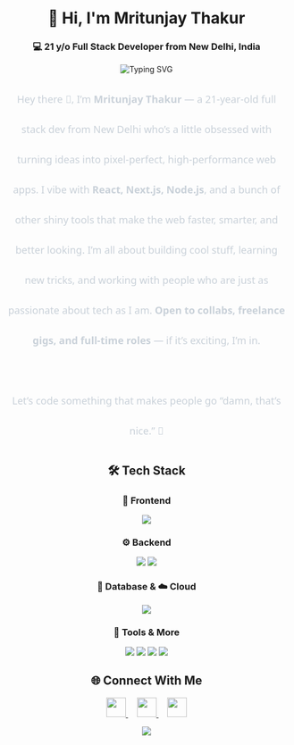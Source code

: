 <h1 align="center">👋 Hi, I'm Mritunjay Thakur</h1> <h3 align="center">💻 21 y/o Full Stack Developer from New Delhi, India</h3><p align="center"> <img src="https://readme-typing-svg.demolab.com?font=Fira+Code&size=22&duration=2800&pause=800&color=4D8CF5&center=true&vCenter=true&width=550&lines=Let's+build+something+great+together" alt="Typing SVG"> </p>
<div align="center" style="font-family: 'Segoe UI', Tahoma, Geneva, Verdana, sans-serif; line-height: 3;">
  <p style="max-width: 720px; color: #c9d1d9; font-size: 18px; font-weight: 500;">
    Hey there 👋, I’m <strong>Mritunjay Thakur</strong> — a 21-year-old full stack dev from New Delhi who’s a little obsessed with turning ideas into pixel-perfect, high-performance web apps. I vibe with <strong>React, Next.js, Node.js</strong>, and a bunch of other shiny tools that make the web faster, smarter, and better looking.  
    I’m all about building cool stuff, learning new tricks, and working with people who are just as passionate about tech as I am.  
    <strong>Open to collabs, freelance gigs, and full-time roles</strong> — if it’s exciting, I’m in.  
    <br/><br/>
    Let’s code something that makes people go “damn, that’s nice.” 🚀
  </p>
</div>

<h2 align="center">🛠️ Tech Stack</h2>

<h3 align="center">🎨 Frontend</h3>
<p align="center">
  <img src="https://skillicons.dev/icons?i=html,css,js,tailwind,bootstrap,react,nextjs" />
</p>

<h3 align="center">⚙️ Backend</h3>
<p align="center">
  <img src="https://skillicons.dev/icons?i=nodejs,express,nestjs" />
  <img src="https://img.shields.io/badge/REST%20API-02569B?style=for-the-badge&logo=rest&logoColor=white" />
</p>

<h3 align="center">💾 Database & ☁️ Cloud</h3>
<p align="center">
  <img src="https://skillicons.dev/icons?i=mongodb,postgres,redis,github,aws,vercel" />
</p>

<h3 align="center">🧰 Tools & More</h3>
<p align="center">
  <img src="https://skillicons.dev/icons?i=git,github,postman,figma" />
  <img src="https://img.shields.io/badge/AI-FF6F00?style=for-the-badge&logo=openai&logoColor=white" />
  <img src="https://img.shields.io/badge/JWT-black?style=for-the-badge&logo=jsonwebtokens" />
  <img src="https://img.shields.io/badge/Google%20Auth-4285F4?style=for-the-badge&logo=google&logoColor=white" />
</p>


 <h2 align="center">🌐 Connect With Me</h2> 
<p align="center"> <a href="https://www.linkedin.com/in/mritunjay-thakur-jay/" target="_blank"> <img src="https://img.shields.io/badge/LinkedIn-0077B5?style=for-the-badge&logo=linkedin&logoColor=white" height="35"> </a> &nbsp;&nbsp;&nbsp; <a href="https://www.instagram.com/___jaythakur___/" target="_blank"> <img src="https://img.shields.io/badge/Instagram-E4405F?style=for-the-badge&logo=instagram&logoColor=white" height="35"> </a> &nbsp;&nbsp;&nbsp; <a href="mailto:mritunjaythakur903@gmail.com"> <img src="https://img.shields.io/badge/Gmail-D14836?style=for-the-badge&logo=gmail&logoColor=white" height="35"> </a> </p>
<p align="center"> <img src="https://capsule-render.vercel.app/api?type=waving&color=4D8CF5&height=120&section=footer&fontSize=30" /> </div>

